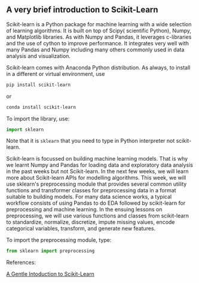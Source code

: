 ## A very brief introduction to Scikit-Learn 

Scikit-learn is a Python package for machine learning with a wide selection of learning algorithms. It is built on top of Scipy( scientific Python), Numpy, and Matplotlib libraries. As with Numpy and Pandas, it leverages c-libraries and the use of cython to improve performance. It integrates very well with many Pandas and Numpy including many others commonly used in data analysis and visualization. 


Scikit-learn comes with Anaconda Python distribution. As always, to install in a different or virtual environment, use 
```bash 
pip install scikit-learn
``` 
or 

```bash 
conda install scikit-learn
```

To import the library, use:

```python
import sklearn
```
Note that it is `sklearn` that you need to type in Python interpreter not scikit-learn.

Scikit-learn is focussed on building machine learning models. That is why we learnt Numpy and Pandas for loading data and exploratory data analysis in the past weeks but not Scikit-learn. In the next few weeks, we will learn more about Scikit-learn APIs for modelling algorithms. This week, we will use sklearn's preprocessing module that provides several common utility functions and transformer classes for preprocessing data in a format suitable to building models. For many data science works, a typical workflow consists of using Pandas to do EDA followed by scikit-learn for preprocessing and machine learning. In the ensuing lessons on preprocessing, we will use various functions and classes from scikit-learn to standardize, normalize, discretize, impute missing values, encode categorical variables, transform, and generate new features. 


To import the preprocessing module, type:

```python
from sklearn import preprocessing
```


References:


[A Gentle Intoduction to Scikit-Learn](https://machinelearningmastery.com/a-gentle-introduction-to-scikit-learn-a-python-machine-learning-library/)